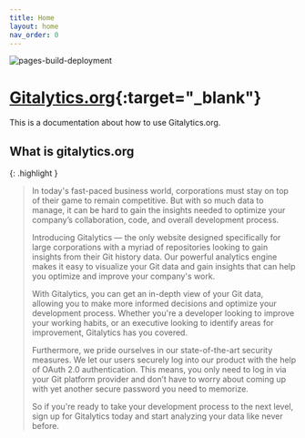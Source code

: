 ```yaml
---
title: Home
layout: home
nav_order: 0
---
```


![pages-build-deployment](https://github.com/Gitalytics-org/docs/actions/workflows/pages/pages-build-deployment/badge.svg)

# [Gitalytics.org](https://gitalytics.org){:target="_blank"}

This is a documentation about how to use Gitalytics.org.

## What is gitalytics.org

{: .highlight }
> In today's fast-paced business world, corporations must stay on top of their game to remain competitive. But with so much data to manage, it can be hard to gain the insights needed to optimize your company’s collaboration, code, and overall development process.
> 
> Introducing Gitalytics — the only website designed specifically for large corporations with a myriad of repositories looking to gain insights from their Git history data. Our powerful analytics engine makes it easy to visualize your Git data and gain insights that can help you optimize and improve your company's work. 
> 
> With Gitalytics, you can get an in-depth view of your Git data, allowing you to make more informed decisions and optimize your development process. Whether you're a developer looking to improve your working habits, or an executive looking to identify areas for improvement, Gitalytics has you covered.
> 
> Furthermore, we pride ourselves in our state-of-the-art security measures. We let our users securely log into our product with the help of OAuth 2.0 authentication. This means, you only need to log in via your Git platform provider and don’t have to worry about coming up with yet another secure password you need to memorize.
> 
> So if you're ready to take your development process to the next level, sign up for Gitalytics today and start analyzing your data like never before.

